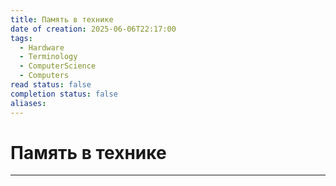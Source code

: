 ```yaml
---
title: Память в технике
date of creation: 2025-06-06T22:17:00
tags:
  - Hardware
  - Terminology
  - ComputerScience
  - Computers
read status: false
completion status: false
aliases:
---
```

# Память в технике
---
